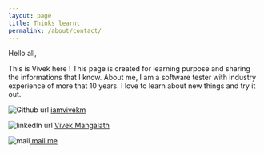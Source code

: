 ```yaml
---
layout: page
title: Thinks learnt
permalink: /about/contact/
---
```


Hello all,

This is Vivek here !
This page is created for learning purpose and sharing the informations that I know.
About me, I am a software tester with industry experience of more that 10 years.
I love to learn about new things and try it out.

![Github url](/git.png) [iamvivekm](https://github.com/iamvivekm)

![linkedIn url](/linkedin.png) [Vivek Mangalath](https://www.linkedin.com/in/vivek-mangalath-a5837a92/)

![mail](/gmail.png)<a href="mailto:iamvivekm@gmail.com"> mail me</a>